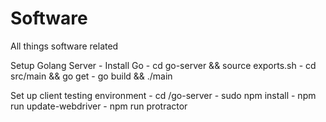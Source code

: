 # Software
All things software related

Setup Golang Server
    - Install Go
    - cd go-server && source exports.sh
    - cd src/main && go get
    - go build && ./main

Set up client testing environment
    - cd <project-root>/go-server
    - sudo npm install
    - npm run update-webdriver
    - npm run protractor
